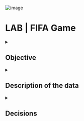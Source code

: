 
![image](https://github.com/larahdm2/FIFA-Project/assets/138598135/7685c657-263a-4f08-8ebf-d510b0fc25f0)


# LAB | FIFA Game

<details>
  <summary>
   <h2>Objective</h2>
  </summary>

This is a team project where we are required to generate a model that predicts the overal rating (OVR) of a FIFA game.

  <br>
  <hr> 

</details>

<details>
  <summary>
   <h2>Description of the data</h2>
  </summary>

Based on our research and knowledge, the OVR is the summation of the player attributes and the international reputation: OVR = ATT + IR .
Although the process of calculating the attributes is more complex, the list of attributes can be resumed in yelow in the picture:
 
  <br>
  
  ![image](https://github.com/larahdm2/FIFA-Project/assets/138598135/d448aebf-551e-4aa7-b9d6-b4faa853b096)
 
  <br>

The percentage of attributes that are considered to calculate the OVR dependes on the player´s position on the pitch (not all attributes are considered important for the position).

Our extract of data includes these attributes. Taking a quick look, we can notice some columns are the result of mathematical operations of others. For example, we think that the first number of those columns that follows the pattern "number+number" can be calculated from other columns.

<br>
<hr> 

</details>

<details>
  <summary>
   <h2>Decisions</h2>
  </summary>

1. The first decision we took was to extract the right number of the columns that contain "number+number", and discard the left number. We supposed (after a few operations) that the left number is the result of mathematical opperations from other columns we are keeping, and that the model will be able to learn.

2. Then, although we got some columns that were the sumation of others, and therefore less columns to play with; we decided to keep all the attributes because we believe they are valuable to learn the result of other columns. So, for example here, we decided to discard Attaking and keep the rest:

   <br>
   
  ![image](https://github.com/larahdm2/FIFA-Project/assets/138598135/06904805-3bbf-48d2-bc3f-1fa405d3741f)


  <br>
  
3. With this information, we launched some draft calculations in python. We checked the correlation between our target and the variables. At first, we decided to discard those variables with little correlation to the model. But we checked how it affected to the model and we got a better result considering all the variables. 

4. Finally, we introduced other variable that is not part of the main formula, but that we always had an intinct it could help the model. 

<br>
<hr> 

</details>

